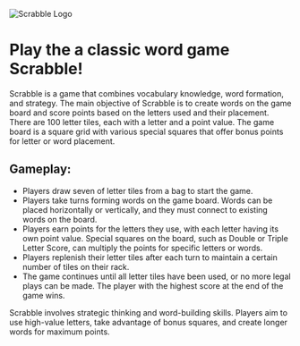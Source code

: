 ![Scrabble Logo](https://logodix.com/logo/2057532.png)

# Play the a classic word game Scrabble! 
Scrabble is a game that combines vocabulary knowledge, word formation, and strategy. The main objective of Scrabble is to create words on the game board and score points based on the letters used and their placement. There are 100 letter tiles, each with a letter and a point value. The game board is a square grid with various special squares that offer bonus points for letter or word placement.

## Gameplay:

* Players draw seven of letter tiles from a bag to start the game.
* Players take turns forming words on the game board. Words can be placed horizontally or vertically, and they must connect to existing words on the board.
* Players earn points for the letters they use, with each letter having its own point value. Special squares on the board, such as Double or Triple Letter Score, can multiply the points for specific letters or words.
* Players replenish their letter tiles after each turn to maintain a certain number of tiles on their rack.
* The game continues until all letter tiles have been used, or no more legal plays can be made. The player with the highest score at the end of the game wins.

Scrabble involves strategic thinking and word-building skills. Players aim to use high-value letters, take advantage of bonus squares, and create longer words for maximum points.
